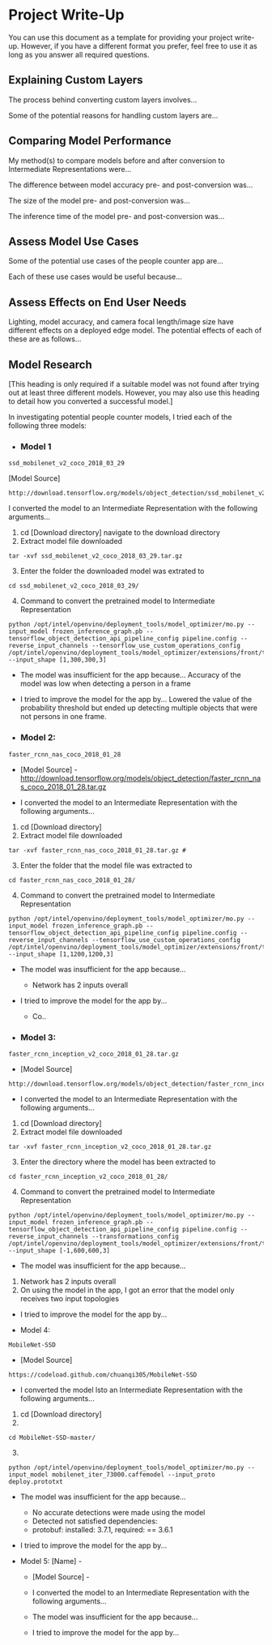 # Project Write-Up

You can use this document as a template for providing your project write-up. However, if you
have a different format you prefer, feel free to use it as long as you answer all required
questions.

## Explaining Custom Layers

The process behind converting custom layers involves...

Some of the potential reasons for handling custom layers are...

## Comparing Model Performance

My method(s) to compare models before and after conversion to Intermediate Representations
were...

The difference between model accuracy pre- and post-conversion was...

The size of the model pre- and post-conversion was...

The inference time of the model pre- and post-conversion was...

## Assess Model Use Cases

Some of the potential use cases of the people counter app are...

Each of these use cases would be useful because...

## Assess Effects on End User Needs

Lighting, model accuracy, and camera focal length/image size have different effects on a
deployed edge model. The potential effects of each of these are as follows...

## Model Research

[This heading is only required if a suitable model was not found after trying out at least three
different models. However, you may also use this heading to detail how you converted 
a successful model.]

In investigating potential people counter models, I tried each of the following three models:

- ### Model 1 
```
ssd_mobilenet_v2_coco_2018_03_29
```
  [Model Source] 
  ```
  http://download.tensorflow.org/models/object_detection/ssd_mobilenet_v2_coco_2018_03_29.tar.gz
  ```

I converted the model to an Intermediate Representation with the following arguments...
1. cd [Download directory] navigate to the download directory
2. Extract model file downloaded
```
tar -xvf ssd_mobilenet_v2_coco_2018_03_29.tar.gz 
``` 

3. Enter the folder the downloaded model was extrated to
```
cd ssd_mobilenet_v2_coco_2018_03_29/
```
4. Command to convert the pretrained model to Intermediate Representation
```
python /opt/intel/openvino/deployment_tools/model_optimizer/mo.py --input_model frozen_inference_graph.pb --tensorflow_object_detection_api_pipeline_config pipeline.config --reverse_input_channels --tensorflow_use_custom_operations_config /opt/intel/openvino/deployment_tools/model_optimizer/extensions/front/tf/ssd_support.json --input_shape [1,300,300,3]
```


  - The model was insufficient for the app because...
	Accuracy of the model was low when detecting a person in a frame
  - I tried to improve the model for the app by...
	Lowered the value of the probability threshold but ended up detecting multiple objects that were not persons in one frame.
  
- ### Model 2: 
```
faster_rcnn_nas_coco_2018_01_28
```
  - [Model Source] -http://download.tensorflow.org/models/object_detection/faster_rcnn_nas_coco_2018_01_28.tar.gz

  - I converted the model to an Intermediate Representation with the following arguments...
1. cd [Download directory]
2. Extract model file downloaded
```
tar -xvf faster_rcnn_nas_coco_2018_01_28.tar.gz # 
```
3. Enter the folder that the model file was extracted to
```
cd faster_rcnn_nas_coco_2018_01_28/ 
```
4. Command to convert the pretrained model to Intermediate Representation

```
python /opt/intel/openvino/deployment_tools/model_optimizer/mo.py --input_model frozen_inference_graph.pb --tensorflow_object_detection_api_pipeline_config pipeline.config --reverse_input_channels --tensorflow_use_custom_operations_config /opt/intel/openvino/deployment_tools/model_optimizer/extensions/front/tf/faster_rcnn_support.json --input_shape [1,1200,1200,3]
```

  - The model was insufficient for the app because...
  	- Network has 2 inputs overall

  - I tried to improve the model for the app by...
  	- Co..

- ### Model 3:
```
faster_rcnn_inception_v2_coco_2018_01_28.tar.gz
```
  - [Model Source] 
  ```
  http://download.tensorflow.org/models/object_detection/faster_rcnn_inception_v2_coco_2018_01_28.tar.gz
  ```

  - I converted the model to an Intermediate Representation with the following arguments...
1. cd [Download directory]
2. Extract model file downloaded
```
tar -xvf faster_rcnn_inception_v2_coco_2018_01_28.tar.gz
```
3. Enter the directory where the model has been extracted to
```
cd faster_rcnn_inception_v2_coco_2018_01_28/
```
4.  Command to convert the pretrained model to Intermediate Representation
```
python /opt/intel/openvino/deployment_tools/model_optimizer/mo.py --input_model frozen_inference_graph.pb --tensorflow_object_detection_api_pipeline_config pipeline.config --reverse_input_channels --transformations_config /opt/intel/openvino/deployment_tools/model_optimizer/extensions/front/tf/faster_rcnn_support.json --input_shape [-1,600,600,3]
```

  - The model was insufficient for the app because...
1. Network has 2 inputs overall
2. On using the model in the app, I got an error that the model only receives two input topologies

  - I tried to improve the model for the app by...

- Model 4: 
```
MobileNet-SSD
```
  - [Model Source]
  ```
  https://codeload.github.com/chuanqi305/MobileNet-SSD
  ```

  - I converted the model lsto an Intermediate Representation with the following arguments...
1. cd [Download directory]
2. 
```
cd MobileNet-SSD-master/
```
3. 
```
python /opt/intel/openvino/deployment_tools/model_optimizer/mo.py --input_model mobilenet_iter_73000.caffemodel --input_proto deploy.prototxt
```

  - The model was insufficient for the app because...
  	- No accurate detections were made using the model
	- Detected not satisfied dependencies:
	- protobuf: installed: 3.7.1, required: == 3.6.1

  - I tried to improve the model for the app by...

- Model 5: [Name] - 
  - [Model Source] - 

  - I converted the model to an Intermediate Representation with the following arguments...
  - The model was insufficient for the app because...
  - I tried to improve the model for the app by...

